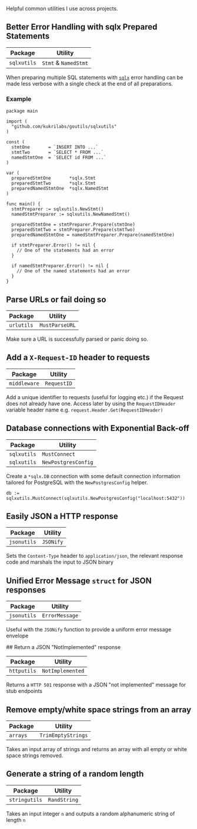 Helpful common utilities I use across projects.

## Better Error Handling with sqlx Prepared Statements

Package         |   Utility               |
----------------|-------------------------|
`sqlxutils`     | `Stmt` & `NamedStmt`    |

When preparing multiple SQL statements with [`sqlx`](https://github.com/jmoiron/sqlx) error handling can be made less verbose with a single check at the end of all preparations.

### Example

```golang
package main

import (
  "github.com/kukrilabs/goutils/sqlxutils"
)

const (
  stmtOne       = `INSERT INTO ...`
  stmtTwo       = `SELECT * FROM ...`
  namedStmtOne  = `SELECT id FROM ...`
)

var (
  preparedStmtOne       *sqlx.Stmt
  preparedStmtTwo       *sqlx.Stmt
  preparedNamedStmtOne  *sqlx.NamedStmt
)

func main() {
  stmtPreparer := sqlxutils.NewStmt()
  namedStmtPreparer := sqlxutils.NewNamedStmt()

  preparedStmtOne = stmtPreparer.Prepare(stmtOne)
  preparedStmtTwo = stmtPreparer.Prepare(stmtTwo)
  preparedNamedStmtOne = namedStmtPreparer.Prepare(namedStmtOne)

  if stmtPreparer.Error() != nil {
    // One of the statements had an error
  }

  if namedStmtPreparer.Error() != nil {
    // One of the named statements had an error
  }
}
```

## Parse URLs or fail doing so

Package         |   Utility               |
----------------|-------------------------|
`urlutils`      | `MustParseURL`          |

Make sure a URL is successfully parsed or panic doing so.

## Add a `X-Request-ID` header to requests

Package         |   Utility               |
----------------|-------------------------|
`middleware`    | `RequestID`             |

Add a unique identifier to requests (useful for logging etc.) if the Request does not already have one. Access later by using the `RequestIDHeader` variable header name e.g. `request.Header.Get(RequestIDHeader)`

## Database connections with Exponential Back-off

Package         |   Utility               |
----------------|-------------------------|
`sqlxutils`     | `MustConnect`           |
`sqlxutils`     | `NewPostgresConfig`     |

Create a `*sqlx.DB` connection with some default connection information tailored for PostgreSQL with the `NewPostgresConfig` helper.

```golang
db := sqlxutils.MustConnect(sqlxutils.NewPostgresConfig("localhost:5432"))
```

## Easily JSON a HTTP response

Package         |   Utility               |
----------------|-------------------------|
`jsonutils`     | `JSONify`               |

Sets the `Content-Type` header to `application/json`, the relevant response code and marshals the input to JSON binary

## Unified Error Message `struct` for JSON responses

Package         |   Utility               |
----------------|-------------------------|
`jsonutils`     | `ErrorMessage`          |

Useful with the `JSONify` function to provide a uniform error message envelope

## Return a JSON "NotImplemented" response

Package         |   Utility               |
----------------|-------------------------|
`httputils`     | `NotImplemented`        |

Returns a `HTTP 501` response with a JSON "not implemented" message for stub endpoints

## Remove empty/white space strings from an array

Package         |   Utility               |
----------------|-------------------------|
`arrays`        | `TrimEmptyStrings`      |

Takes an input array of strings and returns an array with all empty or white space strings removed.

## Generate a string of a random length

Package         |   Utility               |
----------------|-------------------------|
`stringutils`   | `RandString`            |

Takes an input integer `n` and outputs a random alphanumeric string of length `n`
